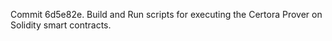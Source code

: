 Commit 6d5e82e.                    Build and Run scripts for executing the Certora Prover on Solidity smart contracts.